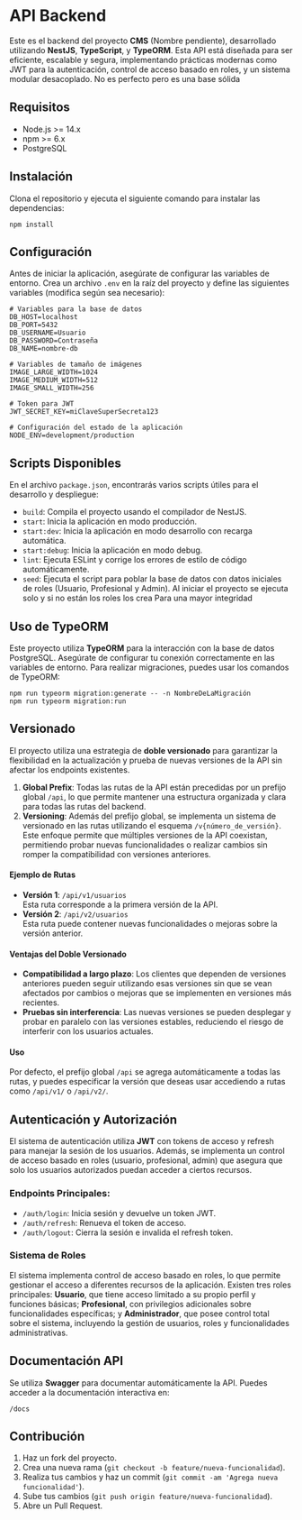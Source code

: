 # API Backend

Este es el backend del proyecto **CMS** (Nombre pendiente), desarrollado utilizando **NestJS**, **TypeScript**, y **TypeORM**. Esta API está diseñada para ser eficiente, escalable y segura, implementando prácticas modernas como JWT para la autenticación, control de acceso basado en roles, y un sistema modular desacoplado.
No es perfecto pero es una base sólida

## Requisitos

- Node.js >= 14.x
- npm >= 6.x
- PostgreSQL

## Instalación

Clona el repositorio y ejecuta el siguiente comando para instalar las dependencias:

```
npm install
```

## Configuración

Antes de iniciar la aplicación, asegúrate de configurar las variables de entorno. Crea un archivo `.env` en la raíz del proyecto y define las siguientes variables (modifica según sea necesario):

```
# Variables para la base de datos
DB_HOST=localhost
DB_PORT=5432
DB_USERNAME=Usuario
DB_PASSWORD=Contraseña
DB_NAME=nombre-db

# Variables de tamaño de imágenes
IMAGE_LARGE_WIDTH=1024
IMAGE_MEDIUM_WIDTH=512
IMAGE_SMALL_WIDTH=256

# Token para JWT
JWT_SECRET_KEY=miClaveSuperSecreta123

# Configuración del estado de la aplicación
NODE_ENV=development/production
```

## Scripts Disponibles

En el archivo `package.json`, encontrarás varios scripts útiles para el desarrollo y despliegue:

- `build`: Compila el proyecto usando el compilador de NestJS.
- `start`: Inicia la aplicación en modo producción.
- `start:dev`: Inicia la aplicación en modo desarrollo con recarga automática.
- `start:debug`: Inicia la aplicación en modo debug.
- `lint`: Ejecuta ESLint y corrige los errores de estilo de código automáticamente.
- `seed`: Ejecuta el script para poblar la base de datos con datos iniciales de roles (Usuario, Profesional y Admin). Al iniciar el proyecto se ejecuta solo y si no están los roles los crea Para una mayor integridad

## Uso de TypeORM

Este proyecto utiliza **TypeORM** para la interacción con la base de datos PostgreSQL. Asegúrate de configurar tu conexión correctamente en las variables de entorno. Para realizar migraciones, puedes usar los comandos de TypeORM:

```
npm run typeorm migration:generate -- -n NombreDeLaMigración
npm run typeorm migration:run
```

## Versionado

El proyecto utiliza una estrategia de **doble versionado** para garantizar la flexibilidad en la actualización y prueba de nuevas versiones de la API sin afectar los endpoints existentes.

1. **Global Prefix**: Todas las rutas de la API están precedidas por un prefijo global `/api`, lo que permite mantener una estructura organizada y clara para todas las rutas del backend.
2. **Versioning**: Además del prefijo global, se implementa un sistema de versionado en las rutas utilizando el esquema `/v{número_de_versión}`. Este enfoque permite que múltiples versiones de la API coexistan, permitiendo probar nuevas funcionalidades o realizar cambios sin romper la compatibilidad con versiones anteriores.

#### Ejemplo de Rutas

- **Versión 1**: `/api/v1/usuarios`  
   Esta ruta corresponde a la primera versión de la API.
- **Versión 2**: `/api/v2/usuarios`  
   Esta ruta puede contener nuevas funcionalidades o mejoras sobre la versión anterior.

#### Ventajas del Doble Versionado

- **Compatibilidad a largo plazo**: Los clientes que dependen de versiones anteriores pueden seguir utilizando esas versiones sin que se vean afectados por cambios o mejoras que se implementen en versiones más recientes.
- **Pruebas sin interferencia**: Las nuevas versiones se pueden desplegar y probar en paralelo con las versiones estables, reduciendo el riesgo de interferir con los usuarios actuales.

#### Uso

Por defecto, el prefijo global `/api` se agrega automáticamente a todas las rutas, y puedes especificar la versión que deseas usar accediendo a rutas como `/api/v1/` o `/api/v2/`.

## Autenticación y Autorización

El sistema de autenticación utiliza **JWT** con tokens de acceso y refresh para manejar la sesión de los usuarios. Además, se implementa un control de acceso basado en roles (usuario, profesional, admin) que asegura que solo los usuarios autorizados puedan acceder a ciertos recursos.

### Endpoints Principales:

- `/auth/login`: Inicia sesión y devuelve un token JWT.
- `/auth/refresh`: Renueva el token de acceso.
- `/auth/logout`: Cierra la sesión e invalida el refresh token.

### Sistema de Roles

El sistema implementa control de acceso basado en roles, lo que permite gestionar el acceso a diferentes recursos de la aplicación. Existen tres roles principales: **Usuario**, que tiene acceso limitado a su propio perfil y funciones básicas; **Profesional**, con privilegios adicionales sobre funcionalidades específicas; y **Administrador**, que posee control total sobre el sistema, incluyendo la gestión de usuarios, roles y funcionalidades administrativas.

## Documentación API

Se utiliza **Swagger** para documentar automáticamente la API. Puedes acceder a la documentación interactiva en:

```
/docs
```

## Contribución

1. Haz un fork del proyecto.
2. Crea una nueva rama (`git checkout -b feature/nueva-funcionalidad`).
3. Realiza tus cambios y haz un commit (`git commit -am 'Agrega nueva funcionalidad'`).
4. Sube tus cambios (`git push origin feature/nueva-funcionalidad`).
5. Abre un Pull Request.
